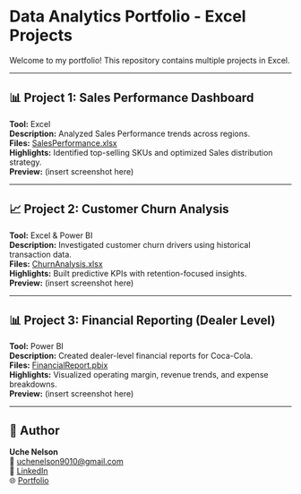 # Data Analytics Portfolio - Excel Projects

Welcome to my portfolio! This repository contains multiple projects in Excel.

---

## 📊 Project 1: Sales Performance Dashboard
**Tool:** Excel  
**Description:** Analyzed Sales Performance trends across regions.  
**Files:** [SalesPerformance.xlsx](./SalesPerformance.xlsx)  
**Highlights:** Identified top-selling SKUs and optimized Sales distribution strategy.  
**Preview:** (insert screenshot here)

---

## 📈 Project 2: Customer Churn Analysis
**Tool:** Excel & Power BI  
**Description:** Investigated customer churn drivers using historical transaction data.  
**Files:** [ChurnAnalysis.xlsx](./ChurnAnalysis.xlsx)  
**Highlights:** Built predictive KPIs with retention-focused insights.  
**Preview:** (insert screenshot here)

---

## 📊 Project 3: Financial Reporting (Dealer Level)
**Tool:** Power BI  
**Description:** Created dealer-level financial reports for Coca-Cola.  
**Files:** [FinancialReport.pbix](./FinancialReport.pbix)  
**Highlights:** Visualized operating margin, revenue trends, and expense breakdowns.  
**Preview:** (insert screenshot here)

---

## 🧠 Author
**Uche Nelson**  
📧 uchenelson9010@gmail.com  
🔗 [LinkedIn](https://www.linkedin.com/in/uche-chukwuemeka-nelson/)  
🌐 [Portfolio](https://datascienceportfol.io/UcheNelson)

